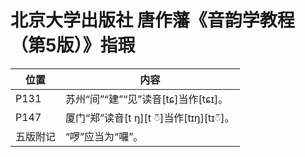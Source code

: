 # 北京大学出版社 唐作藩《音韵学教程（第5版）》指瑕

|位置|内容|
|-|-|
|P131|苏州“间”“建”“见”读音[tɕ]当作[tɕɪ]。|
|P147|厦门“郑”读音[t ŋ][t ◌̃]当作[tɪŋ][tɪ◌̃]。|
|五版附记|“啰”应当为“囉”。|